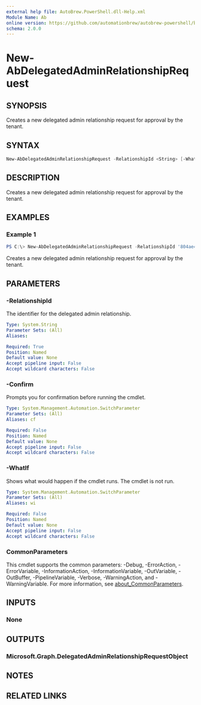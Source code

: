 ```yaml
---
external help file: AutoBrew.PowerShell.dll-Help.xml
Module Name: Ab
online version: https://github.com/automationbrew/autobrew-powershell/blob/main/docs/help/New-AbDelegatedAdminRelationshipRequest.md
schema: 2.0.0
---
```


# New-AbDelegatedAdminRelationshipRequest

## SYNOPSIS

Creates a new delegated admin relationship request for approval by the tenant.

## SYNTAX

```powershell
New-AbDelegatedAdminRelationshipRequest -RelationshipId <String> [-WhatIf] [-Confirm] [<CommonParameters>]
```

## DESCRIPTION

Creates a new delegated admin relationship request for approval by the tenant.

## EXAMPLES

### Example 1

```powershell
PS C:\> New-AbDelegatedAdminRelationshipRequest -RelationshipId '804ae4a3-eb6a-42af-9c18-270663291a86-55dd7c23-5287-41e4-b760-6024da674dba'
```

Creates a new delegated admin relationship request for approval by the tenant.

## PARAMETERS

### -RelationshipId

The identifier for the delegated admin relationship.

```yaml
Type: System.String
Parameter Sets: (All)
Aliases:

Required: True
Position: Named
Default value: None
Accept pipeline input: False
Accept wildcard characters: False
```

### -Confirm

Prompts you for confirmation before running the cmdlet.

```yaml
Type: System.Management.Automation.SwitchParameter
Parameter Sets: (All)
Aliases: cf

Required: False
Position: Named
Default value: None
Accept pipeline input: False
Accept wildcard characters: False
```

### -WhatIf

Shows what would happen if the cmdlet runs. The cmdlet is not run.

```yaml
Type: System.Management.Automation.SwitchParameter
Parameter Sets: (All)
Aliases: wi

Required: False
Position: Named
Default value: None
Accept pipeline input: False
Accept wildcard characters: False
```

### CommonParameters

This cmdlet supports the common parameters: -Debug, -ErrorAction, -ErrorVariable, -InformationAction, -InformationVariable, -OutVariable, -OutBuffer, -PipelineVariable, -Verbose, -WarningAction, and -WarningVariable. For more information, see [about_CommonParameters](http://go.microsoft.com/fwlink/?LinkID=113216).

## INPUTS

### None

## OUTPUTS

### Microsoft.Graph.DelegatedAdminRelationshipRequestObject

## NOTES

## RELATED LINKS
